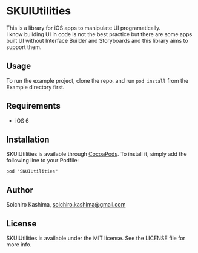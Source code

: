 # SKUIUtilities

<!-- [![CI Status](http://img.shields.io/travis/ksoichiro/SKUIUtilities.svg?style=flat)](https://travis-ci.org/ksoichiro/SKUIUtilities)
[![Version](https://img.shields.io/cocoapods/v/SKUIUtilities.svg?style=flat)](http://cocoadocs.org/docsets/SKUIUtilities)
[![License](https://img.shields.io/cocoapods/l/SKUIUtilities.svg?style=flat)](http://cocoadocs.org/docsets/SKUIUtilities)
[![Platform](https://img.shields.io/cocoapods/p/SKUIUtilities.svg?style=flat)](http://cocoadocs.org/docsets/SKUIUtilities) -->

This is a library for iOS apps to manipulate UI programatically.  
I know building UI in code is not the best practice but
there are some apps built UI without Interface Builder and Storyboards
and this library aims to support them.

## Usage

To run the example project, clone the repo, and run `pod install` from the Example directory first.

## Requirements

* iOS 6

## Installation

SKUIUtilities is available through [CocoaPods](http://cocoapods.org). To install
it, simply add the following line to your Podfile:

    pod "SKUIUtilities"

## Author

Soichiro Kashima, soichiro.kashima@gmail.com

## License

SKUIUtilities is available under the MIT license. See the LICENSE file for more info.
